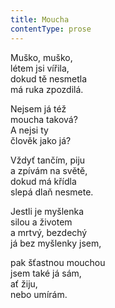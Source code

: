```yaml
---
title: Moucha
contentType: prose
---
```


<section>

Muško, muško,  
létem jsi vířila,  
dokud tě nesmetla  
má ruka zpozdilá.

Nejsem já též  
moucha taková?  
A nejsi ty  
člověk jako já?

Vždyť tančím, piju  
a zpívám na světě,  
dokud má křídla  
slepá dlaň nesmete.

Jestli je myšlenka  
silou a životem  
a mrtvý, bezdechý  
já bez myšlenky jsem,

pak šťastnou mouchou  
jsem také já sám,  
ať žiju,  
nebo umírám.

</section>
